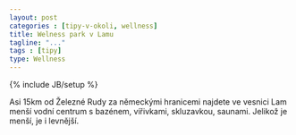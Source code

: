 ```yaml
---
layout: post
categories : [tipy-v-okoli, wellness]
title: Welness park v Lamu
tagline: "..."
tags : [tipy]
type: Wellness
---
```

{% include JB/setup %}

Asi 15km od Železné Rudy za německými hranicemi najdete ve vesnici Lam menší vodní centrum s bazénem, vířivkami, skluzavkou, saunami. Jelikož je menší, je i levnější.
